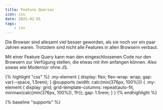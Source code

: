 ```yaml
---
title: Feature Queries
icon: css
date: 2025-02-01
tags:
    - css
---
```

Die Browser sind allesamt viel besser geworden, als sie noch vor ein paar Jahren waren. Trotzdem sind nicht alle Features in allen Browsern verbaut. 

Mit einer Feature Query kann man den eingeschlossenen Code nur den Browsern zur Verfügung stellen, die etwas mit ihm anfangen können. Also sowas wie Modernizr ohne JS.

{% highlight "css" %}
.my-element {
  display: flex;
  flex-wrap: wrap;
  gap: var(--space, 1.5rem);
}
@supports (width: calc(min(376px, 100%))) {
  .my-element {
    display: grid;
    grid-template-columns: repeat(auto-fit, minmax(calc(min(376px, 100%)), 1fr));
    gap: 1.5rem;
  }
}
{% endhighlight %}

{% baseline "supports" %}
